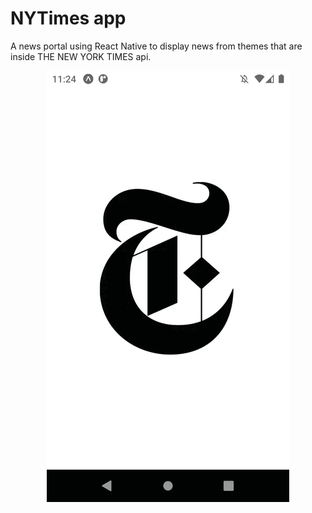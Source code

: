 # NYTimes app

A news portal using React Native to display news from themes that are inside THE NEW YORK TIMES api.

<p align="center">
  <img src="assets/readme/intro.gif" alt="Intro">
</p>

